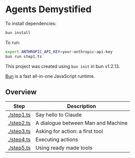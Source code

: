 # Agents Demystified

To install dependencies:

```bash
bun install
```

To run:

```bash
export ANTHROPIC_API_KEY=your-anthropic-api-key
bun run step1.ts
```

This project was created using `bun init` in bun v1.2.13.

[Bun](https://bun.sh) is a fast all-in-one JavaScript runtime.

## Overview

| Step           | Description                        |
| -------------- | ---------------------------------- |
| [./step1.ts]() | Say hello to Claude                |
| [./step2.ts]() | A dialogue between Man and Machine |
| [./step3.ts]() | Asking for action: a first tool    |
| [./step4.ts]() | Executing actions                  |
| [./step5.ts]() | Using ready made tools             |
